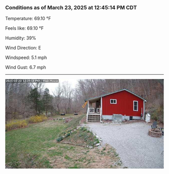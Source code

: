 ### Conditions as of March 23, 2025 at 12:45:14 PM CDT 

Temperature: 69.10 &deg;F

Feels like: 69.10 &deg;F

Humidity: 39%

Wind Direction: E

Windspeed: 5.1 mph

Wind Gust: 6.7 mph

---

<img src="./images/latest.jpeg"/>

